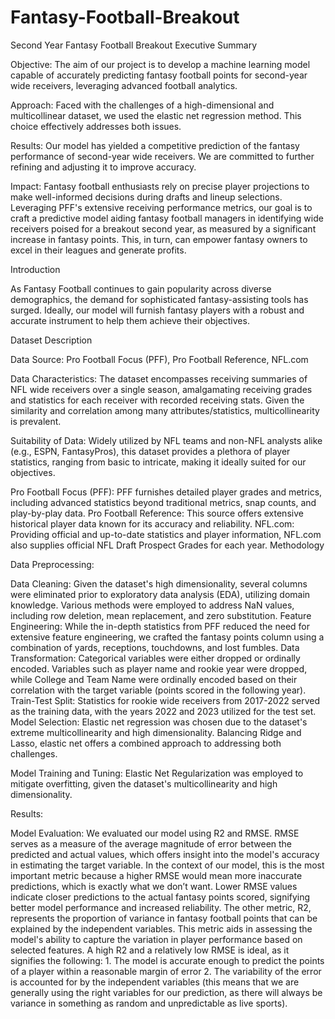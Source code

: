 # Fantasy-Football-Breakout
Second Year Fantasy Football Breakout
Executive Summary

Objective: The aim of our project is to develop a machine learning model capable of accurately predicting fantasy football points for second-year wide receivers, leveraging advanced football analytics.

Approach: Faced with the challenges of a high-dimensional and multicollinear dataset, we used the elastic net regression method. This choice effectively addresses both issues.

Results: Our model has yielded a competitive prediction of the fantasy performance of second-year wide receivers. We are committed to further refining and adjusting it to improve accuracy.

Impact: Fantasy football enthusiasts rely on precise player projections to make well-informed decisions during drafts and lineup selections. Leveraging PFF's extensive receiving performance metrics, our goal is to craft a predictive model aiding fantasy football managers in identifying wide receivers poised for a breakout second year, as measured by a significant increase in fantasy points. This, in turn, can empower fantasy owners to excel in their leagues and generate profits.

Introduction

As Fantasy Football continues to gain popularity across diverse demographics, the demand for sophisticated fantasy-assisting tools has surged. Ideally, our model will furnish fantasy players with a robust and accurate instrument to help them achieve their objectives.

Dataset Description

Data Source: Pro Football Focus (PFF), Pro Football Reference, NFL.com

Data Characteristics: The dataset encompasses receiving summaries of NFL wide receivers over a single season, amalgamating receiving grades and statistics for each receiver with recorded receiving stats. Given the similarity and correlation among many attributes/statistics, multicollinearity is prevalent.

Suitability of Data: Widely utilized by NFL teams and non-NFL analysts alike (e.g., ESPN, FantasyPros), this dataset provides a plethora of player statistics, ranging from basic to intricate, making it ideally suited for our objectives.

Pro Football Focus (PFF): PFF furnishes detailed player grades and metrics, including advanced statistics beyond traditional metrics, snap counts, and play-by-play data.
Pro Football Reference: This source offers extensive historical player data known for its accuracy and reliability.
NFL.com: Providing official and up-to-date statistics and player information, NFL.com also supplies official NFL Draft Prospect Grades for each year.
Methodology

Data Preprocessing:

Data Cleaning: Given the dataset's high dimensionality, several columns were eliminated prior to exploratory data analysis (EDA), utilizing domain knowledge. Various methods were employed to address NaN values, including row deletion, mean replacement, and zero substitution.
Feature Engineering: While the in-depth statistics from PFF reduced the need for extensive feature engineering, we crafted the fantasy points column using a combination of yards, receptions, touchdowns, and lost fumbles.
Data Transformation: Categorical variables were either dropped or ordinally encoded. Variables such as player name and rookie year were dropped, while College and Team Name were ordinally encoded based on their correlation with the target variable (points scored in the following year).
Train-Test Split: Statistics for rookie wide receivers from 2017-2022 served as the training data, with the years 2022 and 2023 utilized for the test set.
Model Selection: Elastic net regression was chosen due to the dataset's extreme multicollinearity and high dimensionality. Balancing Ridge and Lasso, elastic net offers a combined approach to addressing both challenges.

Model Training and Tuning: Elastic Net Regularization was employed to mitigate overfitting, given the dataset's multicollinearity and high dimensionality.

Results:

Model Evaluation: We evaluated our model using R2 and RMSE. RMSE serves as a measure of the average magnitude of error between the predicted and actual values, which offers insight into the model's accuracy in estimating the target variable. In the context of our model, this is the most important metric because a higher RMSE would mean more inaccurate predictions, which is exactly what we don’t want. Lower RMSE values indicate closer predictions to the actual fantasy points scored, signifying better model performance and increased reliability. The other metric, R2, represents the proportion of variance in fantasy football points that can be explained by the independent variables. This metric aids in assessing the model's ability to capture the variation in player performance based on selected features. A high R2 and a relatively low RMSE is ideal, as it signifies the following: 1. The model is accurate enough to predict the points of a player within a reasonable margin of error 2. The variability of the error is accounted for by the independent variables (this means that we are generally using the right variables for our prediction, as there will always be variance in something as random and unpredictable as live sports). 
